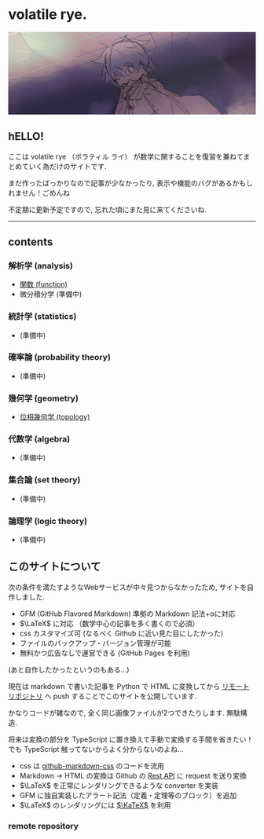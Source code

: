 # volatile rye.

![restio](restio.png)


## hELLO!

ここは volatile rye （ボラティル ライ） が数学に関することを復習を兼ねてまとめていく為だけのサイトです.

まだ作ったばっかりなので記事が少なかったり, 表示や機能のバグがあるかもしれません！ごめんね

不定期に更新予定ですので, 忘れた頃にまた見に来てくださいね.

<!-- ---

## テスト用
デバッグ用.
- [テスト](test/test.md)
-->
---

## contents

### 解析学 (analysis)
- [関数 (function)](analysis/function.md)
- 微分積分学 (準備中)

### 統計学 (statistics)
- (準備中)

### 確率論 (probability theory)
- (準備中)

### 幾何学 (geometry)
- [位相幾何学 (topology)](geometry/topology.md)

### 代数学 (algebra)
- (準備中)

### 集合論 (set theory)
- (準備中)

### 論理学 (logic theory)
- (準備中)


## このサイトについて

次の条件を満たすようなWebサービスが中々見つからなかったため, サイトを自作しました.

- GFM (GitHub Flavored Markdown) 準拠の Markdown 記法+αに対応
- $\LaTeX$ に対応 （数学中心の記事を多く書くので必須）
- css カスタマイズ可 (なるべく Github に近い見た目にしたかった)
- ファイルのバックアップ・バージョン管理が可能
- 無料かつ広告なしで運営できる (GitHub Pages を利用)

(あと自作したかったというのもある...)

現在は markdown で書いた記事を Python で HTML に変換してから [リモートリポジトリ](https://github.com/volatilerye/mathematics) へ push することでこのサイトを公開しています.

かなりコードが雑なので, 全く同じ画像ファイルが2つできたりします. 無駄構造.

将来は変換の部分を TypeScript に置き換えて手動で変換する手間を省きたい！
でも TypeScript 触ってないからよく分からないのよね...  

- css は [github-markdown-css](https://github.com/sindresorhus/github-markdown-css) のコードを流用
- Markdown → HTML の変換は Github の [Rest API](https://docs.github.com/en/rest/markdown) に request を送り変換
- $\LaTeX$ を正常にレンダリングできるような converter を実装
- GFM に独自実装したアラート記法（定義・定理等のブロック）を追加
- $\LaTeX$ のレンダリングには [$\KaTeX$](https://katex.org/) を利用

### remote repository